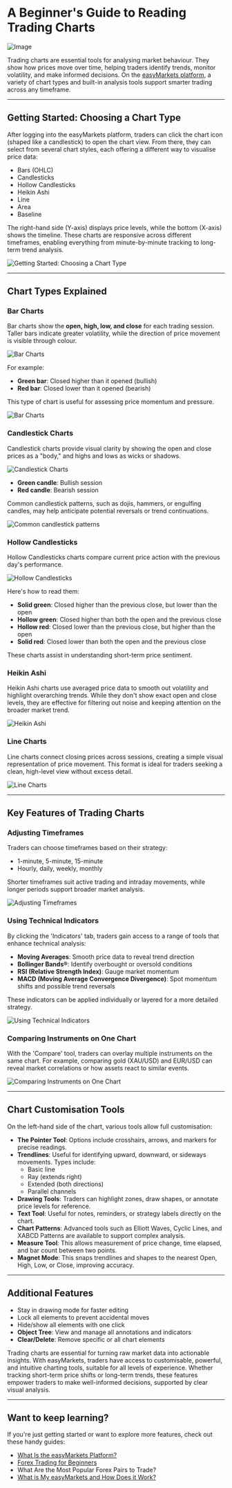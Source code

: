 <!--meta
title: A Beginner's Guide to Reading Trading Charts
slug: beginner-guide-reading-trading-charts
canonical_url: https://www.easymarkets.com/learn/beginner-guide-reading-trading-charts
date: 2025-09-03
keywords: [Trading charts, Chart types, Technical indicators, easyMarkets platform, Price analysis]
primary-keyword: Trading charts
meta_description: A beginner's guide on how to use trading charts on easyMarkets, from chart types to indicators, turning price data into smarter trading decisions.
seo_keywords: Trading charts, Chart types, Technical indicators, easyMarkets platform, Price analysis
"og_image": "https://github.com/user-attachments/assets/ae3951fd-ed2c-4818-be29-a4434a553cab",
  "images": [
    "https://github.com/user-attachments/assets/ae3951fd-ed2c-4818-be29-a4434a553cab",
    "https://github.com/user-attachments/assets/acdd6273-11b1-4922-8d89-3f82f7e1b323",
    "https://github.com/user-attachments/assets/5fc1e619-f78c-4933-a494-10f0620db9c7",
    "https://github.com/user-attachments/assets/c3eabc34-cdd7-4c3b-8670-f07f828b7c81"
  ],
  "twitter_card": "easyMarkets"
-->

# A Beginner's Guide to Reading Trading Charts

![Image](https://github.com/user-attachments/assets/7164c73c-aa18-441f-a31d-2b235ecd331c)

Trading charts are essential tools for analysing market behaviour. They show how prices move over time, helping traders identify trends, monitor volatility, and make informed decisions. On the [easyMarkets platform](https://www.easymarkets.com/eu/platforms/easymarkets/), a variety of chart types and built-in analysis tools support smarter trading across any timeframe.

---

## Getting Started: Choosing a Chart Type

After logging into the easyMarkets platform, traders can click the chart icon (shaped like a candlestick) to open the chart view. From there, they can select from several chart styles, each offering a different way to visualise price data:

- Bars (OHLC)
- Candlesticks
- Hollow Candlesticks
- Heikin Ashi
- Line
- Area
- Baseline

The right-hand side (Y-axis) displays price levels, while the bottom (X-axis) shows the timeline. These charts are responsive across different timeframes, enabling everything from minute-by-minute tracking to long-term trend analysis.

![Getting Started: Choosing a Chart Type](https://github.com/user-attachments/assets/2e6f33f8-f44c-4287-acc2-d36fcaa77f48)

---

## Chart Types Explained

### Bar Charts

Bar charts show the **open, high, low, and close** for each trading session. Taller bars indicate greater volatility, while the direction of price movement is visible through colour.

![Bar Charts](https://github.com/user-attachments/assets/2e6f33f8-f44c-4287-acc2-d36fcaa77f48)

For example:
- **Green bar**: Closed higher than it opened (bullish)
- **Red bar**: Closed lower than it opened (bearish)

This type of chart is useful for assessing price momentum and pressure.

![Bar Charts](https://github.com/user-attachments/assets/09767eb9-5146-425f-b07e-b66ca21e0e06)


### Candlestick Charts

Candlestick charts provide visual clarity by showing the open and close prices as a "body," and highs and lows as wicks or shadows.

![Candlestick Charts](https://github.com/user-attachments/assets/d741736d-c690-4ae0-b09c-5ebc49f71f3d)

- **Green candle**: Bullish session
- **Red candle**: Bearish session

Common candlestick patterns, such as dojis, hammers, or engulfing candles, may help anticipate potential reversals or trend continuations.

![Common candlestick patterns](https://github.com/user-attachments/assets/b518866a-4650-4f16-96fb-21997055a75d)

### Hollow Candlesticks

Hollow Candlesticks charts compare current price action with the previous day's performance.

![Hollow Candlesticks](https://github.com/user-attachments/assets/95c38e9c-e846-4ec7-8eb9-cfc9cf300fb1)

Here's how to read them:
- **Solid green**: Closed higher than the previous close, but lower than the open
- **Hollow green**: Closed higher than both the open and the previous close
- **Hollow red**: Closed lower than the previous close, but higher than the open
- **Solid red**: Closed lower than both the open and the previous close

These charts assist in understanding short-term price sentiment.

### Heikin Ashi

Heikin Ashi charts use averaged price data to smooth out volatility and highlight overarching trends. While they don't show exact open and close levels, they are effective for filtering out noise and keeping attention on the broader market trend.

![Heikin Ashi](https://github.com/user-attachments/assets/d3978ecc-8136-4435-bdb8-e4722dc45948)

### Line Charts

Line charts connect closing prices across sessions, creating a simple visual representation of price movement. This format is ideal for traders seeking a clean, high-level view without excess detail.

![Line Charts](https://github.com/user-attachments/assets/a5558865-7f76-4aee-8920-c28a57c24f67)

---

## Key Features of Trading Charts

### Adjusting Timeframes

Traders can choose timeframes based on their strategy:
- 1-minute, 5-minute, 15-minute
- Hourly, daily, weekly, monthly

Shorter timeframes suit active trading and intraday movements, while longer periods support broader market analysis.

![Adjusting Timeframes](https://github.com/user-attachments/assets/6698db95-f8b5-4adf-97d0-45ac7a83814e)

### Using Technical Indicators

By clicking the 'Indicators' tab, traders gain access to a range of tools that enhance technical analysis:

- **Moving Averages**: Smooth price data to reveal trend direction
- **Bollinger Bands®**: Identify overbought or oversold conditions
- **RSI (Relative Strength Index)**: Gauge market momentum
- **MACD (Moving Average Convergence Divergence)**: Spot momentum shifts and possible trend reversals

These indicators can be applied individually or layered for a more detailed strategy.

![Using Technical Indicators](https://github.com/user-attachments/assets/da7cf895-9dd1-49ba-9afa-86a2678db581)


### Comparing Instruments on One Chart

With the 'Compare' tool, traders can overlay multiple instruments on the same chart. For example, comparing gold (XAU/USD) and EUR/USD can reveal market correlations or how assets react to similar events.

![Comparing Instruments on One Chart](https://github.com/user-attachments/assets/4fe94119-8f37-40d1-a7a9-800d5f86dce5)

---

## Chart Customisation Tools

On the left-hand side of the chart, various tools allow full customisation:

- **The Pointer Tool**: Options include crosshairs, arrows, and markers for precise readings.
- **Trendlines**: Useful for identifying upward, downward, or sideways movements. Types include:
  - Basic line
  - Ray (extends right)
  - Extended (both directions)
  - Parallel channels
- **Drawing Tools**: Traders can highlight zones, draw shapes, or annotate price levels for reference.
- **Text Tool**: Useful for notes, reminders, or strategy labels directly on the chart.
- **Chart Patterns**: Advanced tools such as Elliott Waves, Cyclic Lines, and XABCD Patterns are available to support complex analysis.
- **Measure Tool**: This allows measurement of price change, time elapsed, and bar count between two points.
- **Magnet Mode**: This snaps trendlines and shapes to the nearest Open, High, Low, or Close, improving accuracy.

---

## Additional Features

- Stay in drawing mode for faster editing
- Lock all elements to prevent accidental moves
- Hide/show all elements with one click
- **Object Tree**: View and manage all annotations and indicators
- **Clear/Delete**: Remove specific or all chart elements

Trading charts are essential for turning raw market data into actionable insights. With easyMarkets, traders have access to customisable, powerful, and intuitive charting tools, suitable for all levels of experience. Whether tracking short-term price shifts or long-term trends, these features empower traders to make well-informed decisions, supported by clear visual analysis.

---

## Want to keep learning?

If you're just getting started or want to explore more features, check out these handy guides:

- [What Is the easyMarkets Platform?](https://github.com/JohnnyMTP/easyMarkets/blob/main/What%20is%20the%20easyMarkets%20Platform%20and%20How%20Does%20it%20Work.md)
- [Forex Trading for Beginners](https://github.com/JohnnyMTP/easyMarkets/blob/main/Forex%20Trading%20For%20Beginners.md)
- What Are the Most Popular Forex Pairs to Trade?
- [What is My easyMarkets and How Does it Work?](https://github.com/JohnnyMTP/easyMarkets/blob/main/What%20is%20the%20easyMarkets%20Platform%20and%20How%20Does%20it%20Work.md)
